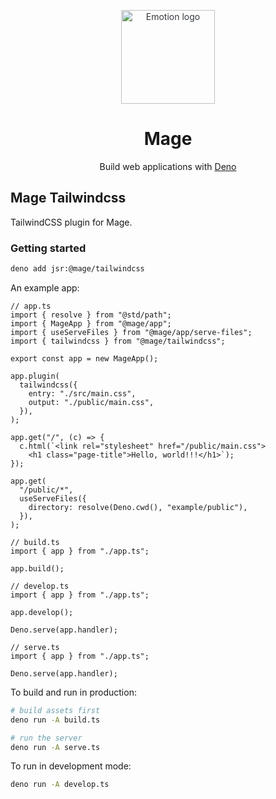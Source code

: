 <p align="center" style="color: #343a40">
  <img src="https://raw.githubusercontent.com/deno-mage/server/main/mage.png" alt="Emotion logo" height="150" width="150">
  <h1 align="center">Mage</h1>
</p>
<div align="center">
  Build web applications with <a href="https://deno.com">Deno</a>
</div>

## Mage Tailwindcss

TailwindCSS plugin for Mage.

### Getting started

```sh
deno add jsr:@mage/tailwindcss
```

An example app:

```tsx
// app.ts
import { resolve } from "@std/path";
import { MageApp } from "@mage/app";
import { useServeFiles } from "@mage/app/serve-files";
import { tailwindcss } from "@mage/tailwindcss";

export const app = new MageApp();

app.plugin(
  tailwindcss({
    entry: "./src/main.css",
    output: "./public/main.css",
  }),
);

app.get("/", (c) => {
  c.html(`<link rel="stylesheet" href="/public/main.css">
    <h1 class="page-title">Hello, world!!!</h1>`);
});

app.get(
  "/public/*",
  useServeFiles({
    directory: resolve(Deno.cwd(), "example/public"),
  }),
);

// build.ts
import { app } from "./app.ts";

app.build();

// develop.ts
import { app } from "./app.ts";

app.develop();

Deno.serve(app.handler);

// serve.ts
import { app } from "./app.ts";

Deno.serve(app.handler);
```

To build and run in production:

```sh
# build assets first
deno run -A build.ts

# run the server
deno run -A serve.ts
```

To run in development mode:

```sh
deno run -A develop.ts
```
